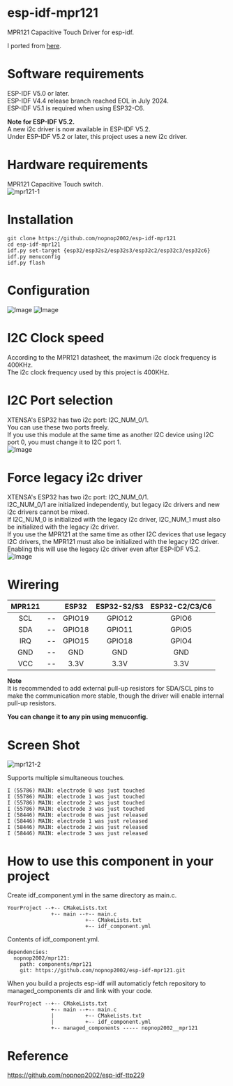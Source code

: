 # esp-idf-mpr121
MPR121 Capacitive Touch Driver for esp-idf.

I ported from [here](https://github.com/BareConductive/mpr121).   

# Software requirements
ESP-IDF V5.0 or later.   
ESP-IDF V4.4 release branch reached EOL in July 2024.   
ESP-IDF V5.1 is required when using ESP32-C6.   

__Note for ESP-IDF V5.2.__   
A new i2c driver is now available in ESP-IDF V5.2.   
Under ESP-IDF V5.2 or later, this project uses a new i2c driver.   

# Hardware requirements   
MPR121 Capacitive Touch switch.   
![mpr121-1](https://user-images.githubusercontent.com/6020549/147515909-cd50a16a-5c60-4bd0-bc32-c288f5d8ee88.JPG)

# Installation
```Shell
git clone https://github.com/nopnop2002/esp-idf-mpr121
cd esp-idf-mpr121
idf.py set-target {esp32/esp32s2/esp32s3/esp32c2/esp32c3/esp32c6}
idf.py menuconfig
idf.py flash
```

# Configuration   
![Image](https://github.com/user-attachments/assets/66e7e417-3a55-49aa-ab57-8e9ff0f848a3)
![Image](https://github.com/user-attachments/assets/0629e4ae-c980-4dc8-b18a-07b98681a1a3)

# I2C Clock speed   
According to the MPR121 datasheet, the maximum i2c clock frequency is 400KHz.   
The i2c clock frequency used by this project is 400KHz.   

# I2C Port selection   
XTENSA's ESP32 has two i2c port: I2C_NUM_0/1.   
You can use these two ports freely.   
If you use this module at the same time as another I2C device using I2C port 0, you must change it to I2C port 1.   
![Image](https://github.com/user-attachments/assets/797d89e9-3d6f-45b5-b5a1-791ce00a8340)

# Force legacy i2c driver
XTENSA's ESP32 has two i2c port: I2C_NUM_0/1.   
I2C_NUM_0/1 are initialized independently, but legacy i2c drivers and new i2c drivers cannot be mixed.   
If I2C_NUM_0 is initialized with the legacy i2c driver, I2C_NUM_1 must also be initialized with the legacy i2c driver.   
If you use the MPR121 at the same time as other I2C devices that use legacy I2C drivers, the MPR121 must also be initialized with the legacy I2C driver.   
Enabling this will use the legacy i2c driver even after ESP-IDF V5.2.   
![Image](https://github.com/user-attachments/assets/d40cdd42-3a03-4ea8-a0ea-ebdfe2cdb8e2)

# Wirering

|MPR121||ESP32|ESP32-S2/S3|ESP32-C2/C3/C6|
|:-:|:-:|:-:|:-:|:-:|
|SCL|--|GPIO19|GPIO12|GPIO6|
|SDA|--|GPIO18|GPIO11|GPIO5|
|IRQ|--|GPIO15|GPIO18|GPIO4|
|GND|--|GND|GND|GND|
|VCC|--|3.3V|3.3V|3.3V|

__Note__   
It is recommended to add external pull-up resistors for SDA/SCL pins to make the communication more stable, though the driver will enable internal pull-up resistors.   

__You can change it to any pin using menuconfig.__   

# Screen Shot   
![mpr121-2](https://user-images.githubusercontent.com/6020549/147515969-54901561-66f5-4077-b6f8-7dbd7fe49f2c.jpg)

Supports multiple simultaneous touches.   
```
I (55786) MAIN: electrode 0 was just touched
I (55786) MAIN: electrode 1 was just touched
I (55786) MAIN: electrode 2 was just touched
I (55786) MAIN: electrode 3 was just touched
I (58446) MAIN: electrode 0 was just released
I (58446) MAIN: electrode 1 was just released
I (58446) MAIN: electrode 2 was just released
I (58446) MAIN: electrode 3 was just released
```

# How to use this component in your project   
Create idf_component.yml in the same directory as main.c.   
```
YourProject --+-- CMakeLists.txt
              +-- main --+-- main.c
                         +-- CMakeLists.txt
                         +-- idf_component.yml
```

Contents of idf_component.yml.
```
dependencies:
  nopnop2002/mpr121:
    path: components/mpr121
    git: https://github.com/nopnop2002/esp-idf-mpr121.git
```

When you build a projects esp-idf will automaticly fetch repository to managed_components dir and link with your code.   
```
YourProject --+-- CMakeLists.txt
              +-- main --+-- main.c
              |          +-- CMakeLists.txt
              |          +-- idf_component.yml
              +-- managed_components ----- nopnop2002__mpr121
```

# Reference   
https://github.com/nopnop2002/esp-idf-ttp229
